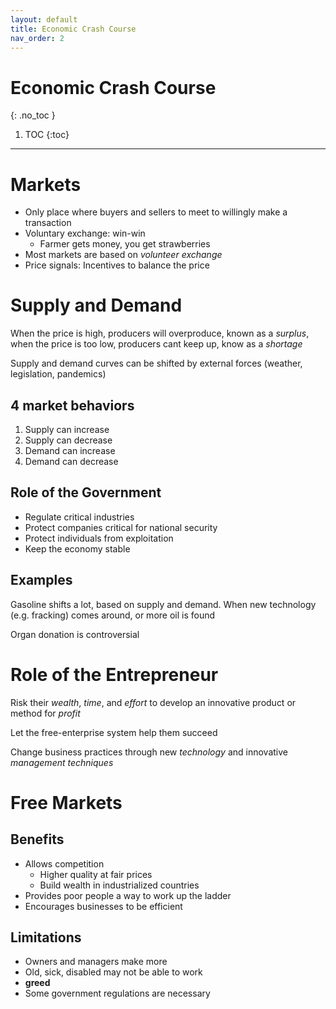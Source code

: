 ```yaml
---
layout: default
title: Economic Crash Course
nav_order: 2
---
```


# Economic Crash Course
{: .no_toc }

1. TOC
{:toc}

---

# Markets
- Only place where buyers and sellers to meet to willingly make a transaction
- Voluntary exchange: win-win
  - Farmer gets money, you get strawberries
- Most markets are based on *volunteer exchange*
- Price signals: Incentives to balance the price

# Supply and Demand
When the price is high, producers will overproduce, known as a *surplus*, when the price is too low, producers cant keep up, know as a *shortage*

Supply and demand curves can be shifted by external forces (weather, legislation, pandemics)

## 4 market behaviors
1. Supply can increase
2. Supply can decrease
3. Demand can increase
4. Demand can decrease

## Role of the Government
- Regulate critical industries
- Protect companies critical for national security
- Protect individuals from exploitation
- Keep the economy stable

## Examples
Gasoline shifts a lot, based on supply and demand. When new technology (e.g. fracking) comes around, or more oil is found

Organ donation is controversial

# Role of the Entrepreneur
Risk their *wealth*, *time*, and *effort* to develop an innovative product or method for *profit*

Let the free-enterprise system help them succeed

Change business practices through new *technology* and innovative *management techniques*

# Free Markets
## Benefits
- Allows competition
  - Higher quality at fair prices
  - Build wealth in industrialized countries
- Provides poor people a way to work up the ladder
- Encourages businesses to be efficient

## Limitations
- Owners and managers make more
- Old, sick, disabled may not be able to work
- **greed**
- Some government regulations are necessary